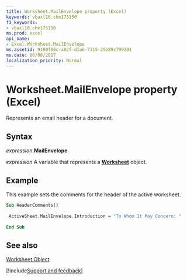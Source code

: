 ```yaml
---
title: Worksheet.MailEnvelope property (Excel)
keywords: vbaxl10.chm175150
f1_keywords:
- vbaxl10.chm175150
ms.prod: excel
api_name:
- Excel.Worksheet.MailEnvelope
ms.assetid: 9490f86c-a82f-d1ab-7315-29b89c799301
ms.date: 06/08/2017
localization_priority: Normal
---
```



# Worksheet.MailEnvelope property (Excel)

Represents an email header for a document.


## Syntax

_expression_.**MailEnvelope**

_expression_ A variable that represents a **[Worksheet](Excel.Worksheet.md)** object.


## Example

This example sets the comments for the header of the active worksheet.


```vb
Sub HeaderComments() 
 
 ActiveSheet.MailEnvelope.Introduction = "To Whom It May Concern: " 
 
End Sub
```


## See also


[Worksheet Object](Excel.Worksheet.md)

[!include[Support and feedback](~/includes/feedback-boilerplate.md)]